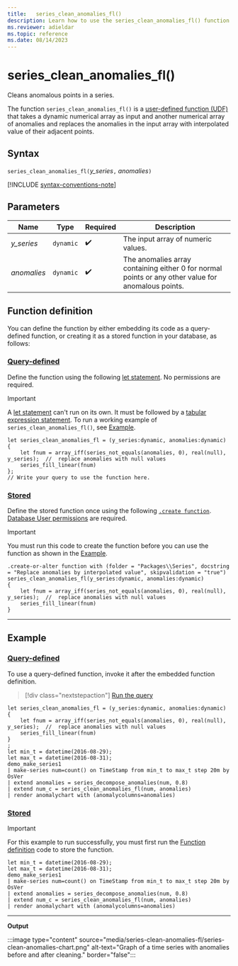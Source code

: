 ```yaml
---
title:   series_clean_anomalies_fl()
description: Learn how to use the series_clean_anomalies_fl() function to clean anomalous points in a series.
ms.reviewer: adieldar
ms.topic: reference
ms.date: 08/14/2023
---
```

# series_clean_anomalies_fl()

Cleans anomalous points in a series.

The function `series_clean_anomalies_fl()` is a [user-defined function (UDF)](../query/functions/user-defined-functions.md) that takes a dynamic numerical array as input and another numerical array of anomalies and replaces the anomalies in the input array with interpolated value of their adjacent points.

## Syntax

`series_clean_anomalies_fl(`*y_series*`,` *anomalies*`)`

[!INCLUDE [syntax-conventions-note](../includes/syntax-conventions-note.md)]

## Parameters

|Name|Type|Required|Description|
|--|--|--|--|
| *y_series* | `dynamic` |  :heavy_check_mark: | The input array of numeric values.|
| *anomalies* | `dynamic` |  :heavy_check_mark: | The anomalies array containing either 0 for normal points or any other value for anomalous points.|

## Function definition

You can define the function by either embedding its code as a query-defined function, or creating it as a stored function in your database, as follows:

### [Query-defined](#tab/query-defined)

Define the function using the following [let statement](../query/let-statement.md). No permissions are required.

> [!IMPORTANT]
> A [let statement](../query/let-statement.md) can't run on its own. It must be followed by a [tabular expression statement](../query/tabular-expression-statements.md). To run a working example of `series_clean_anomalies_fl()`, see [Example](#example).

```kusto
let series_clean_anomalies_fl = (y_series:dynamic, anomalies:dynamic)
{
    let fnum = array_iff(series_not_equals(anomalies, 0), real(null), y_series);  //  replace anomalies with null values
    series_fill_linear(fnum)
};
// Write your query to use the function here.
```

### [Stored](#tab/stored)

Define the stored function once using the following [`.create function`](../management/create-function.md). [Database User permissions](../access-control/role-based-access-control.md) are required.

> [!IMPORTANT]
> You must run this code to create the function before you can use the function as shown in the [Example](#example).

```kusto
.create-or-alter function with (folder = "Packages\\Series", docstring = "Replace anomalies by interpolated value", skipvalidation = "true")
series_clean_anomalies_fl(y_series:dynamic, anomalies:dynamic)
{
    let fnum = array_iff(series_not_equals(anomalies, 0), real(null), y_series);  //  replace anomalies with null values
    series_fill_linear(fnum)
}
```

---

## Example

### [Query-defined](#tab/query-defined)

To use a query-defined function, invoke it after the embedded function definition.

> [!div class="nextstepaction"]
> <a href="https://dataexplorer.azure.com/clusters/https%3a%2f%2fhelp.kusto.windows.net/databases/Samples?query=H4sIAAAAAAAEAG2OzYrCQBCE74G8Qx8TMJJkQVwkz%2bBB8TqMkxbDTk%2bHmQ4q%2bPBmTPw57LGq66tqiwLUOSXQQKsFpSPM6rJaFeW6qH%2fzTZrYGNHX%2fyM%2fVYy0SKxI%2f6EK6DsMVZrcIepi0uAGagwPTrIc2MF%2brNiJph5Onml%2bQHieCYI91CXB8QbbcEAf2%2fAq6FrQjknbWNnA1K1aNEw9B1TvYzbuLaBcrvMvdPSU%2bWDGonYfRJ3sRL2dJ%2btHEv1s3sxZe4FLJ2fIXhbbgVxovrE0eQDAQen6VwEAAA%3d%3d" target="_blank">Run the query</a>

```kusto
let series_clean_anomalies_fl = (y_series:dynamic, anomalies:dynamic)
{
    let fnum = array_iff(series_not_equals(anomalies, 0), real(null), y_series);  //  replace anomalies with null values
    series_fill_linear(fnum)
}
;
let min_t = datetime(2016-08-29);
let max_t = datetime(2016-08-31);
demo_make_series1
| make-series num=count() on TimeStamp from min_t to max_t step 20m by OsVer
| extend anomalies = series_decompose_anomalies(num, 0.8)
| extend num_c = series_clean_anomalies_fl(num, anomalies)
| render anomalychart with (anomalycolumns=anomalies)
```

### [Stored](#tab/stored)

> [!IMPORTANT]
> For this example to run successfully, you must first run the [Function definition](#function-definition) code to store the function.

```kusto
let min_t = datetime(2016-08-29);
let max_t = datetime(2016-08-31);
demo_make_series1
| make-series num=count() on TimeStamp from min_t to max_t step 20m by OsVer
| extend anomalies = series_decompose_anomalies(num, 0.8)
| extend num_c = series_clean_anomalies_fl(num, anomalies)
| render anomalychart with (anomalycolumns=anomalies)
```

---

**Output**

:::image type="content" source="media/series-clean-anomalies-fl/series-clean-anomalies-chart.png" alt-text="Graph of a time series with anomalies before and after cleaning." border="false":::
